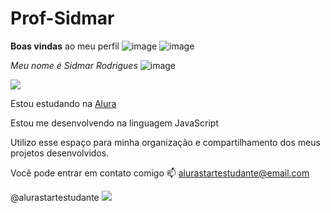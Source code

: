 # Prof-Sidmar
**Boas vindas** ao meu perfil ![image](https://github.com/user-attachments/assets/33e5253a-ac1d-4203-99eb-6107780caf81) ![image](https://github.com/user-attachments/assets/aa053218-2264-450a-be05-faa1ba7b45df)


_Meu nome é Sidmar Rodrigues_ ![image](https://github.com/user-attachments/assets/70e3eb37-4103-4a20-b46e-2bfe4374c211)

![](https://media1.tenor.com/m/YQ4RvEq1GX8AAAAC/up.gif)

Estou estudando na [Alura](https://www.alura.com.br)


Estou me desenvolvendo na linguagem JavaScript

Utilizo esse espaço para minha organização e compartilhamento dos meus projetos desenvolvidos.

Você pode entrar em contato comigo 📫
alurastartestudante@email.com

@alurastartestudante 
![](https://media1.tenor.com/m/JvQ40Z90vsMAAAAC/i%27m-soaking-wet-right-now-wade-wilson.gif)


